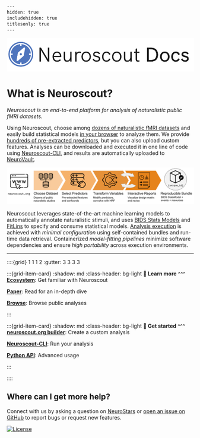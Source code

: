 
```{toctree}
---
hidden: true
includehidden: true
titlesonly: true
---
```

![logo](static/neuroscout_docs_paths.svg)

# What is Neuroscout?

_Neuroscout is an end-to-end platform for analysis of naturalistic public fMRI datasets._

Using Neuroscout, choose among [dozens of naturalistic fMRI datasets](https://neuroscout.org/datasets) and easily build statistical models [in your browser](web/builder/intro.md) to analyze them. We provide [hundreds of pre-extracted predictors](https://neuroscout.org/predictors), but you can also upload custom features.
Analyses can be downloaded and executed it in one line of code using [Neuroscout-CLI](cli/intro.md), and results are automatically uploaded to [NeuroVault](https://www.neurovault.org/).

![fig2a](static/images/Figure2a.png)

Neuroscout leverages state-of-the-art machine learning models to automatically annotate naturalistic stimuli, and uses [BIDS Stats Models](https://bids-standard.github.io/stats-models/) and [FitLins](https://github.com/poldracklab/fitlins) to specify and consume statistical models.
[Analysis execution](cli/intro.md) is achieved with _minimal configuration_ using self-contained bundles and run-time data retrieval. Containerized _model-fitting pipelines_  minimize software dependencies and ensure _high portability_ across execution environments.

---

::::{grid} 1 1 1 2
:gutter: 3 3 3 3

:::{grid-item-card}
:shadow: md
:class-header: bg-light
**📖 Learn more**
^^^
**[Ecosystem](overview/ecosystem.md)**: Get familiar with Neuroscout

**[Paper](https://doi.org/10.1101/2022.04.05.487222)**: Read for an in-depth dive

**[Browse](https://neuroscout.org/public)**: Browse public analyses

:::

:::{grid-item-card}
:shadow: md
:class-header: bg-light
**🚀 Get started**
^^^
**[neuroscout.org builder](web/builder/intro.md)**: Create a custom analysis

**[Neuroscout-CLI](cli/intro.md)**: Run your analysis

**[Python API](python_api/overview.md)**: Advanced usage

:::

::::


## Where can I get more help?
Connect with us by asking a question on [NeuroStars](https://neurostars.org/tag/neuroscout) or [open an issue on GitHub](https://github.com/neuroscout/neuroscout/issues)
to report bugs or request new features. 


[![License](https://img.shields.io/github/license/neuroscout/neuroscout)](https://github.com/neuroscout/neuroscout)
